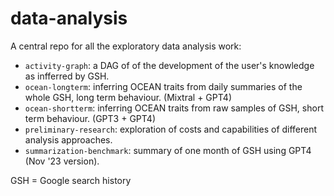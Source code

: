 # data-analysis

A central repo for all the exploratory data analysis work:
- `activity-graph`: a DAG of of the development of the user's knowledge as infferred by GSH.  
- `ocean-longterm`: inferring OCEAN traits from daily summaries of the whole GSH, long term behaviour. (Mixtral + GPT4)
- `ocean-shortterm`: inferring OCEAN traits from raw samples of GSH, short term behaviour. (GPT3 + GPT4)
- `preliminary-research`: exploration of costs and capabilities of different analysis approaches.  
- `summarization-benchmark`: summary of one month of GSH using GPT4 (Nov '23 version).

GSH = Google search history
